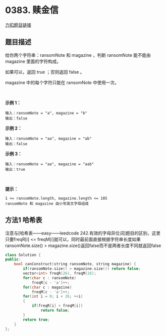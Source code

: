 # 0383. 赎金信  

[力扣题目链接](https://leetcode-cn.com/problems/ransom-note/)  

## 题目描述  

给你两个字符串：ransomNote 和 magazine ，判断 ransomNote 能不能由 magazine 里面的字符构成。

如果可以，返回 true ；否则返回 false 。

magazine 中的每个字符只能在 ransomNote 中使用一次。

 

**示例 1：**

    输入：ransomNote = "a", magazine = "b"
    输出：false

**示例 2：**

    输入：ransomNote = "aa", magazine = "ab"
    输出：false

**示例 3：**

    输入：ransomNote = "aa", magazine = "aab"
    输出：true
 

**提示：**

    1 <= ransomNote.length, magazine.length <= 105
    ransomNote 和 magazine 由小写英文字母组成


## 方法1 哈希表  

注意与[哈希表——easy——leedcode 242.有效的字母异位词]题目的区别，这里只要freqR[i] <= freqM[i]就可以，同时最前面直接根据字符串长度如果ransomNote.size() > magazine.size()返回false而不是两者长度不同就返回false  

```cpp
class Solution {
public:
    bool canConstruct(string ransomNote, string magazine) {
        if(ransomNote.size() > magazine.size()) return false;
        vector<int> freqR(26), freqM(26);
        for(char c : ransomNote)
            freqR[c - 'a']++;
        for(char c : magazine)
            freqM[c - 'a']++;
        for(int i = 0; i < 26; ++i)
        {
            if(freqR[i] > freqM[i])
                return false;
        }
        return true;
    }
};
```